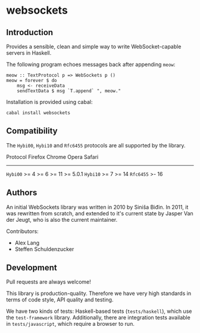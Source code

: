 websockets
==========

Introduction
------------

Provides a sensible, clean and simple way to write WebSocket-capable servers in
Haskell.

The following program echoes messages back after appending `meow`:

    meow :: TextProtocol p => WebSockets p ()
    meow = forever $ do
        msg <- receiveData
        sendTextData $ msg `T.append` ", meow."

Installation is provided using cabal:

    cabal install websockets

Compatibility
-------------

The `Hybi00`, `Hybi10` and `Rfc6455` protocols are all supported by the library.

Protocol  Firefox  Chrome  Opera  Safari
--------- -------- ------- ------ ---------
`Hybi00`  >= 4     >= 6    >= 11  >= 5.0.1
`Hybi10`  >= 7     >= 14
`Rfc6455`          >- 16

Authors
-------

An initial WebSockets library was written in 2010 by Siniša Biđin. In 2011, it
was rewritten from scratch, and extended to it's current state by Jasper Van der
Jeugt, who is also the current maintainer.

Contributors:

- Alex Lang
- Steffen Schuldenzucker

Development
-----------

Pull requests are always welcome!

This library is production-quality. Therefore we have very high standards in
terms of code style, API quality and testing.

We have two kinds of tests: Haskell-based tests (`tests/haskell`), which use the
`test-framework` library. Additionally, there are integration tests available
in `tests/javascript`, which require a browser to run.
